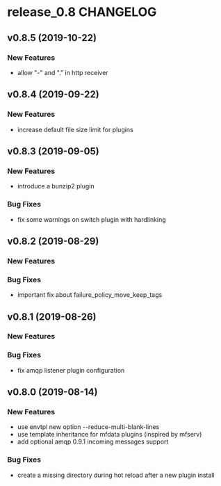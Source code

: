 # release_0.8 CHANGELOG



## v0.8.5 (2019-10-22)

### New Features
- allow "-" and "." in http receiver






## v0.8.4 (2019-09-22)

### New Features
- increase default file size limit for plugins






## v0.8.3 (2019-09-05)

### New Features
- introduce a bunzip2 plugin


### Bug Fixes
- fix some warnings on switch plugin with hardlinking





## v0.8.2 (2019-08-29)

### New Features


### Bug Fixes
- important fix about failure_policy_move_keep_tags





## v0.8.1 (2019-08-26)

### New Features


### Bug Fixes
- fix amqp listener plugin configuration





## v0.8.0 (2019-08-14)

### New Features
- use envtpl new option --reduce-multi-blank-lines
- use template inheritance for mfdata plugins (inspired by mfserv)
- add optional amqp 0.9.1 incoming messages support


### Bug Fixes
- create a missing directory during hot reload after a new plugin install





